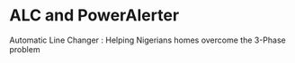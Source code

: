 # ALC and PowerAlerter
Automatic Line Changer : Helping Nigerians homes overcome the 3-Phase problem
